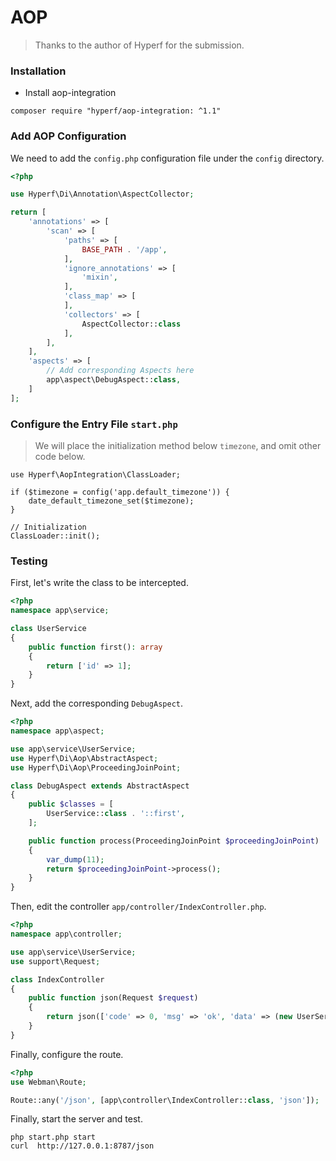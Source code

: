 # AOP

> Thanks to the author of Hyperf for the submission.

### Installation

- Install aop-integration

```shell
composer require "hyperf/aop-integration: ^1.1"
```

### Add AOP Configuration

We need to add the `config.php` configuration file under the `config` directory.

```php
<?php

use Hyperf\Di\Annotation\AspectCollector;

return [
    'annotations' => [
        'scan' => [
            'paths' => [
                BASE_PATH . '/app',
            ],
            'ignore_annotations' => [
                'mixin',
            ],
            'class_map' => [
            ],
            'collectors' => [
                AspectCollector::class
            ],
        ],
    ],
    'aspects' => [
        // Add corresponding Aspects here
        app\aspect\DebugAspect::class,
    ]
];

```

### Configure the Entry File `start.php`

> We will place the initialization method below `timezone`, and omit other code below.

```
use Hyperf\AopIntegration\ClassLoader;

if ($timezone = config('app.default_timezone')) {
    date_default_timezone_set($timezone);
}

// Initialization
ClassLoader::init();
```

### Testing

First, let's write the class to be intercepted.

```php
<?php
namespace app\service;

class UserService
{
    public function first(): array
    {
        return ['id' => 1];
    }
}
```

Next, add the corresponding `DebugAspect`.

```php
<?php
namespace app\aspect;

use app\service\UserService;
use Hyperf\Di\Aop\AbstractAspect;
use Hyperf\Di\Aop\ProceedingJoinPoint;

class DebugAspect extends AbstractAspect
{
    public $classes = [
        UserService::class . '::first',
    ];

    public function process(ProceedingJoinPoint $proceedingJoinPoint)
    {
        var_dump(11);
        return $proceedingJoinPoint->process();
    }
}
```

Then, edit the controller `app/controller/IndexController.php`.

```php
<?php
namespace app\controller;

use app\service\UserService;
use support\Request;

class IndexController
{
    public function json(Request $request)
    {
        return json(['code' => 0, 'msg' => 'ok', 'data' => (new UserService())->first()]);
    }
}
```

Finally, configure the route.

```php
<?php
use Webman\Route;

Route::any('/json', [app\controller\IndexController::class, 'json']);
```

Finally, start the server and test.

```shell
php start.php start
curl  http://127.0.0.1:8787/json
```
